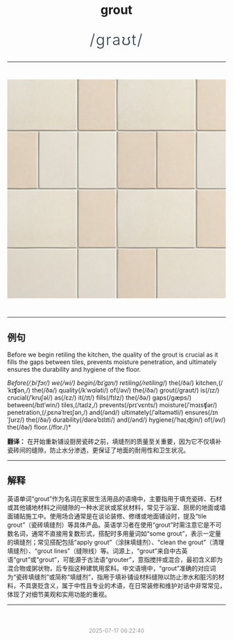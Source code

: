 <div align="center">

# grout

<div style="margin: 30px 0;">
<h1 style="font-size: 2.5em; font-weight: 300; letter-spacing: 2px; margin: 0; color: #2c3e50;">
/graʊt/
</h1>
</div>

</div>

---

<div align="center" style="margin: 40px 0;">

![grout](images/grout.png)

</div>

---

## 例句

Before we begin retiling the kitchen, the quality of the grout is crucial as it fills the gaps between tiles, prevents moisture penetration, and ultimately ensures the durability and hygiene of the floor.

*Before(/ˌbiˈfɔr/) we(/wi/) begin(/bɪˈgɪn/) retiling(/retiling*/) the(/ðə/) kitchen,(/ˈkɪʧən,/) the(/ðə/) quality(/kˈwɑləti/) of(/əv/) the(/ðə/) grout(/graʊt/) is(/ɪz/) crucial(/ˈkruʃəl/) as(/ɛz/) it(/ɪt/) fills(/fɪlz/) the(/ðə/) gaps(/gæps/) between(/bɪtˈwin/) tiles,(/taɪlz,/) prevents(/prɪˈvɛnts/) moisture(/ˈmɔɪsʧər/) penetration,(/ˌpɛnəˈtreɪʃən,/) and(/ənd/) ultimately(/ˈəltəmətli/) ensures(/ɪnˈʃʊrz/) the(/ðə/) durability(/dərəˈbɪlɪti/) and(/ənd/) hygiene(/ˈhaɪˌʤin/) of(/əv/) the(/ðə/) floor.(/flɔr./)*

**翻译：** 在开始重新铺设厨房瓷砖之前，填缝剂的质量至关重要，因为它不仅填补瓷砖间的缝隙，防止水分渗透，更保证了地面的耐用性和卫生状况。

---

## 解释

英语单词“grout”作为名词在家居生活用品的语境中，主要指用于填充瓷砖、石材或其他铺地材料之间缝隙的一种水泥状或浆状材料，常见于浴室、厨房的地面或墙面铺贴施工中。使用场合通常是在谈论装修、修缮或地面铺设时，提及“tile grout”（瓷砖填缝剂）等具体产品。英语学习者在使用“grout”时需注意它是不可数名词，通常不直接用复数形式，搭配时多用量词如“some grout”，表示一定量的填缝剂；常见搭配包括“apply grout”（涂抹填缝剂）、“clean the grout”（清理填缝剂）、“grout lines”（缝隙线）等。词源上，“grout”来自中古英语“grut”或“grout”，可能源于古法语“grouter”，意指搅拌或混合，最初含义即为混合物或粥状物，后专指这种建筑用浆料。中文语境中，“grout”准确的对应词为“瓷砖填缝剂”或简称“填缝剂”，指用于填补铺设材料缝隙以防止渗水和脏污的材料，不具褒贬含义，属于中性且专业的术语，在日常装修和维护对话中非常常见，体现了对细节美观和实用功能的重视。


---

<div align="center" style="margin-top: 50px;">
<small style="color: #999; font-size: 0.9em;">2025-07-17 06:22:40</small>
</div>

